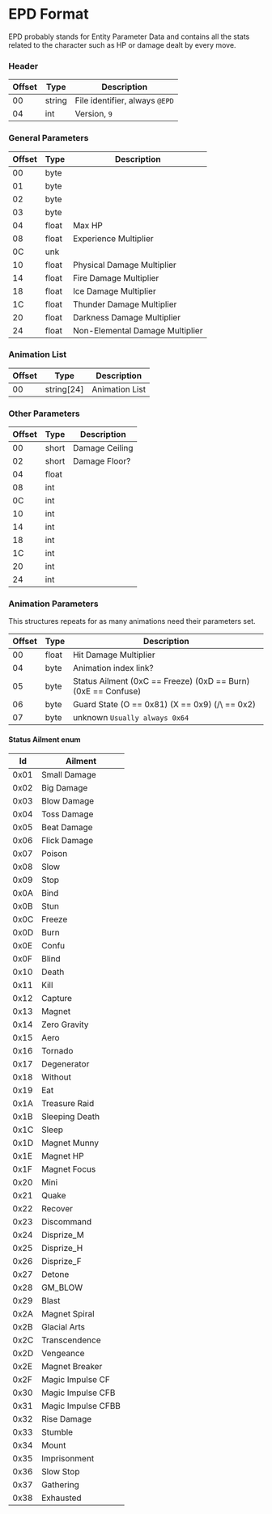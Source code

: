 # EPD Format
EPD probably stands for Entity Parameter Data and contains all the stats related to the character such as HP or damage dealt by every move.

### Header

| Offset | Type  | Description
|--------|-------|------------
| 00     | string   | File identifier, always `@EPD`
| 04     | int   | Version, `9`

### General Parameters

| Offset | Type  | Description
|--------|-------|------------
| 00     | byte  | 
| 01     | byte  | 
| 02     | byte  | 
| 03     | byte  | 
| 04     | float | Max HP
| 08     | float | Experience Multiplier
| 0C     | unk  | 
| 10     | float  | Physical Damage Multiplier
| 14     | float  | Fire Damage Multiplier
| 18     | float  | Ice Damage Multiplier
| 1C     | float  | Thunder Damage Multiplier
| 20     | float  | Darkness Damage Multiplier
| 24     | float  | Non-Elemental Damage Multiplier

### Animation List

| Offset | Type  | Description
|--------|-------|------------
| 00     | string[24]  | Animation List

### Other Parameters

| Offset | Type  | Description
|--------|-------|------------
| 00     | short  | Damage Ceiling
| 02     | short  | Damage Floor?
| 04     | float  | 
| 08     | int    | 
| 0C     | int    | 
| 10     | int    | 
| 14     | int    | 
| 18     | int    | 
| 1C     | int    | 
| 20     | int    | 
| 24     | int    | 

### Animation Parameters

This structures repeats for as many animations need their parameters set.

| Offset | Type  | Description
|--------|-------|------------
| 00     | float  | Hit Damage Multiplier
| 04     | byte  | Animation index link?
| 05     | byte  | Status Ailment (0xC == Freeze) (0xD == Burn) (0xE == Confuse)
| 06     | byte  | Guard State (O == 0x81) (X == 0x9) (/\ == 0x2)
| 07     | byte  | unknown `Usually always 0x64`

#### Status Ailment enum
| Id | Ailment |
|----|-------|
| 0x01 | Small Damage
| 0x02 | Big Damage
| 0x03 | Blow Damage
| 0x04 | Toss Damage
| 0x05 | Beat Damage
| 0x06 | Flick Damage
| 0x07 | Poison
| 0x08 | Slow
| 0x09 | Stop
| 0x0A | Bind
| 0x0B | Stun
| 0x0C | Freeze
| 0x0D | Burn
| 0x0E | Confu
| 0x0F | Blind
| 0x10 | Death
| 0x11 | Kill
| 0x12 | Capture
| 0x13 | Magnet
| 0x14 | Zero Gravity
| 0x15 | Aero
| 0x16 | Tornado
| 0x17 | Degenerator
| 0x18 | Without
| 0x19 | Eat
| 0x1A | Treasure Raid
| 0x1B | Sleeping Death
| 0x1C | Sleep
| 0x1D | Magnet Munny
| 0x1E | Magnet HP
| 0x1F | Magnet Focus
| 0x20 | Mini
| 0x21 | Quake
| 0x22 | Recover
| 0x23 | Discommand
| 0x24 | Disprize_M
| 0x25 | Disprize_H
| 0x26 | Disprize_F
| 0x27 | Detone
| 0x28 | GM_BLOW
| 0x29 | Blast
| 0x2A | Magnet Spiral
| 0x2B | Glacial Arts
| 0x2C | Transcendence
| 0x2D | Vengeance
| 0x2E | Magnet Breaker
| 0x2F | Magic Impulse CF
| 0x30 | Magic Impulse CFB
| 0x31 | Magic Impulse CFBB
| 0x32 | Rise Damage
| 0x33 | Stumble
| 0x34 | Mount
| 0x35 | Imprisonment
| 0x36 | Slow Stop
| 0x37 | Gathering
| 0x38 | Exhausted
